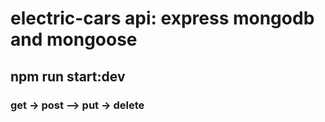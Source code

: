 # electric-cars api: express mongodb and mongoose

## npm run start:dev

### get -> post –> put -> delete
